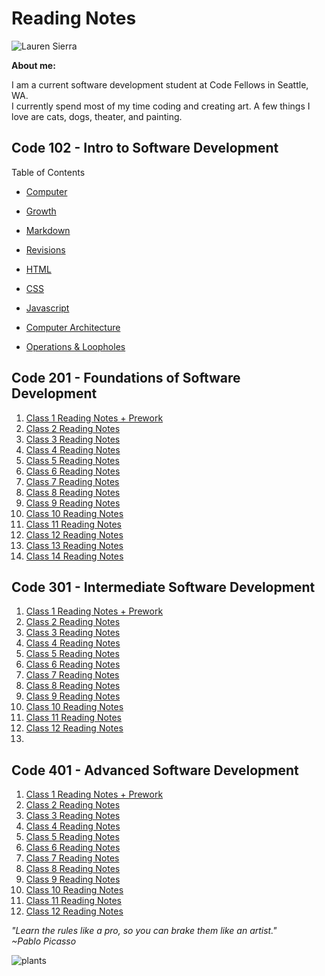 
# Reading Notes



![Lauren Sierra](https://avatars2.githubusercontent.com/u/74117206?s=460&u=f685b7abca1c151137dc890e729501537e06bb00&v=4)

__About me:__

 I am a current software development student at Code Fellows in Seattle, WA.   
 I currently spend most of my time coding and creating art. A few things I love are cats, dogs, theater, and painting. 

 ## Code 102 - Intro to Software Development

 Table of Contents
- [Computer](code102/computer.md)
- [Growth](code102/growth.md)
- [Markdown](code102/markdown.md)
- [Revisions](code102/revisions.md)
- [HTML](code102/html.md)
- [CSS](code102/css,md)
- [Javascript](code102/javascript.md)

- [Computer Architecture](code102/computerarchitecture.md)
- [Operations & Loopholes](code102/operations&loopholes.md)

## Code 201 - Foundations of Software Development

1. [Class 1 Reading Notes + Prework](code201/class-01.md)
1. [Class 2 Reading Notes](code201/class-02.md)
1. [Class 3 Reading Notes](code201/class-03.md)
1. [Class 4 Reading Notes](code201/class-04.md)
1. [Class 5 Reading Notes](code201/class-05.md)
1. [Class 6 Reading Notes](code201/class-06.md)
1. [Class 7 Reading Notes](code201/class-07.md)
1. [Class 8 Reading Notes](code201/class-08.md)
1. [Class 9 Reading Notes](code201/lass-09.md)
1. [Class 10 Reading Notes](code201/class-10.md)
1. [Class 11 Reading Notes](code201/class-11.md)
1. [Class 12 Reading Notes](code201/class-12.md)
1. [Class 13 Reading Notes](code201/class-13.md)
1. [Class 14 Reading Notes](code201/class-14.md)

## Code 301 - Intermediate Software Development

1. [Class 1 Reading Notes + Prework](code301/class-01.md)
1. [Class 2 Reading Notes](code301/class-02.md)
1. [Class 3 Reading Notes](code301/class-03.md)
1. [Class 4 Reading Notes](code301/class-04.md)
1. [Class 5 Reading Notes](code301/class-05.md)
1. [Class 6 Reading Notes](code301/class-06.md)
1. [Class 7 Reading Notes](code301/class-07.md)
1. [Class 8 Reading Notes](code301/class-08.md)
1. [Class 9 Reading Notes](code301/class-09.md)
1. [Class 10 Reading Notes](code301/class-10.md)
1. [Class 11 Reading Notes](code301/class-11.md)
1. [Class 12 Reading Notes](code301/class-12.md)
1. []() 

## Code 401 - Advanced Software Development

1. [Class 1 Reading Notes + Prework]()
1. [Class 2 Reading Notes]()
1. [Class 3 Reading Notes]()
1. [Class 4 Reading Notes]()
1. [Class 5 Reading Notes]()
1. [Class 6 Reading Notes]()
1. [Class 7 Reading Notes]()
1. [Class 8 Reading Notes]()
1. [Class 9 Reading Notes]()
1. [Class 10 Reading Notes]()
1. [Class 11 Reading Notes]()
1. [Class 12 Reading Notes]()

_"Learn the rules like a pro, so you can brake them like an artist."_   
_~Pablo Picasso_

![plants](https://cdn.shopify.com/s/files/1/0207/8508/products/heart-eucalyptus_a0ba6254-286e-4f41-8cd1-31ce922bd06f_960x.jpg?v=1605679168)
